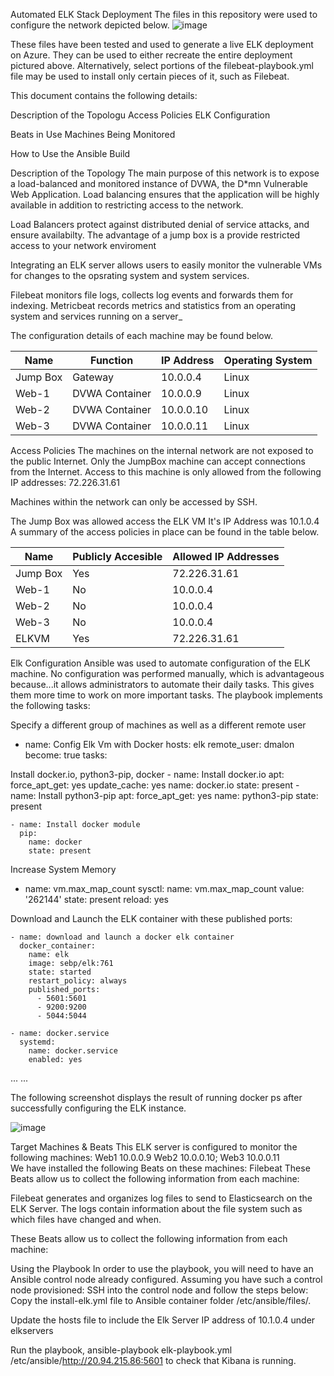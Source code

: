 Automated ELK Stack Deployment
The files in this repository were used to configure the network depicted below.
![image](https://user-images.githubusercontent.com/78760503/118496655-53d8f380-b6f2-11eb-88f4-75dc5c648e2c.png)

These files have been tested and used to generate a live ELK deployment on Azure. They can be used to either recreate the entire deployment pictured above. Alternatively, select portions of the filebeat-playbook.yml file may be used to install only certain pieces of it, such as Filebeat.


This document contains the following details:

Description of the Topologu
Access Policies
ELK Configuration

Beats in Use
Machines Being Monitored


How to Use the Ansible Build


Description of the Topology
The main purpose of this network is to expose a load-balanced and monitored instance of DVWA, the D*mn Vulnerable Web Application.
Load balancing ensures that the application will be highly available in addition to restricting access to the network.

Load Balancers protect against distributed denial of service attacks, and ensure availabilty. The advantage of a jump box is a provide restricted access to your network enviroment

Integrating an ELK server allows users to easily monitor the vulnerable VMs for changes to the opsrating system and system services.

Filebeat monitors file logs, collects log events and forwards them for indexing.
Metricbeat records metrics and statistics from an operating system and services running on a server_

The configuration details of each machine may be found below.

| Name     | Function       | IP Address | Operating System |
|----------|----------------|------------|------------------|
| Jump Box | Gateway        | 10.0.0.4   | Linux            |
| Web-1    | DVWA Container | 10.0.0.9   | Linux            |
| Web-2    | DVWA Container | 10.0.0.10  | Linux            |
| Web-3    | DVWA Container | 10.0.0.11  | Linux            |





Access Policies
The machines on the internal network are not exposed to the public Internet.
Only the JumpBox machine can accept connections from the Internet. Access to this machine is only allowed from the following IP addresses:
72.226.31.61

Machines within the network can only be accessed by SSH.


The Jump Box was allowed access the ELK VM It's IP Address was 10.1.0.4 A summary of the access policies in place can be found in the table below.

| Name     | Publicly Accesible | Allowed IP Addresses |
|----------|--------------------|----------------------|
| Jump Box | Yes                | 72.226.31.61         |
| Web-1    | No                 | 10.0.0.4             |
| Web-2    | No                 | 10.0.0.4             |
| Web-3    | No                 | 10.0.0.4             |
| ELKVM    | Yes                | 72.226.31.61         |













Elk Configuration
Ansible was used to automate configuration of the ELK machine. No configuration was performed manually, which is advantageous because...it allows administrators to automate  their daily tasks. This gives them more time to work on more important tasks.
The playbook implements the following tasks:

Specify a different group of machines as well as a different remote user
- name: Config Elk Vm with Docker
  hosts: elk
  remote_user: dmalon
  become: true
  tasks:

Install docker.io, python3-pip, docker
    - name: Install docker.io
      apt:
        force_apt_get: yes
        update_cache: yes
        name: docker.io
        state: present
    - name: Install python3-pip
      apt:
        force_apt_get: yes
        name: python3-pip
        state: present

    - name: Install docker module
      pip:
        name: docker
        state: present

Increase System Memory
  - name: vm.max_map_count
      sysctl:
        name: vm.max_map_count
        value: '262144'
        state: present
        reload: yes


Download and Launch the ELK container with these published ports:

    - name: download and launch a docker elk container
      docker_container:
        name: elk
        image: sebp/elk:761
        state: started
        restart_policy: always
        published_ports:
          - 5601:5601
          - 9200:9200
          - 5044:5044

    - name: docker.service
      systemd:
        name: docker.service
        enabled: yes

       


...
...

The following screenshot displays the result of running docker ps after successfully configuring the ELK instance.

![image](https://user-images.githubusercontent.com/78760503/118497425-0f9a2300-b6f3-11eb-9ba9-5f8bd59299d2.png)



Target Machines & Beats
This ELK server is configured to monitor the following machines: Web1 10.0.0.9 Web2 10.0.0.10; Web3 10.0.0.11  
We have installed the following Beats on these machines:
Filebeat
These Beats allow us to collect the following information from each machine:

Filebeat generates and organizes log files to send to Elasticsearch on the ELK Server. The logs contain information about the file system such as which files have changed and when.


These Beats allow us to collect the following information from each machine:


Using the Playbook
In order to use the playbook, you will need to have an Ansible control node already configured. Assuming you have such a control node provisioned:
SSH into the control node and follow the steps below:
Copy the install-elk.yml file to Ansible container folder /etc/ansible/files/.

Update the hosts file to include the Elk Server IP address of 10.1.0.4 under elkservers

Run the playbook, ansible-playbook elk-playbook.yml /etc/ansible/http://20.94.215.86:5601 to check that Kibana is running.


